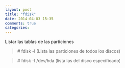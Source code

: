 ```yaml
---
layout: post
title: "fdisk"
date: 2014-04-03 15:35
comments: true
categories: 
---
```

Listar las tablas de las particiones 

>\# fdisk -l                 (Lista las particiones de todos los discos) 

>\# fdisk -l /dev/hda  (lista las del disco especificado)

